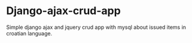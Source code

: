 # Django-ajax-crud-app

Simple django ajax and jquery crud app with mysql about issued items in croatian language.
